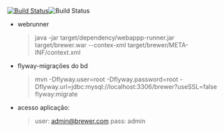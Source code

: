[![Build Status](https://travis-ci.org/rfaguiar/spring-mvc-brewer.svg?branch=master)](https://travis-ci.org/rfaguiar/spring-mvc-brewer)![Build Status](https://sonarcloud.io/api/project_badges/measure?project=com.brewer%3Abrewer&metric=alert_status)

* webrunner
    > java -jar target/dependency/webappp-runner.jar target/brewer.war --contex-xml target/brewer/META-INF/context.xml

* flyway-migrações do bd
    > mvn -Dflyway.user=root -Dflyway.password=root -Dflyway.url=jdbc:mysql://localhost:3306/brewer?useSSL=false flyway:migrate
* acesso aplicação:
    > user: admin@brewer.com
    > pass: admin